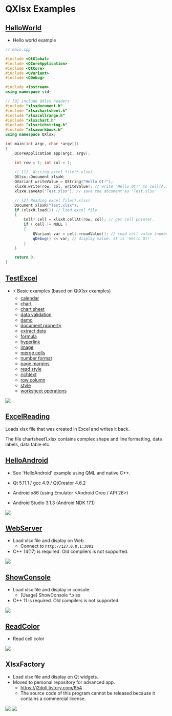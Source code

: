 # QXlsx Examples

## [HelloWorld](https://github.com/QtExcel/QXlsx/tree/master/HelloWorld)

- Hello world example

```cpp
// main.cpp

#include <QtGlobal>
#include <QCoreApplication>
#include <QtCore>
#include <QVariant>
#include <QDebug>

#include <iostream>
using namespace std;

// [0] include QXlsx headers 
#include "xlsxdocument.h"
#include "xlsxchartsheet.h"
#include "xlsxcellrange.h"
#include "xlsxchart.h"
#include "xlsxrichstring.h"
#include "xlsxworkbook.h"
using namespace QXlsx;

int main(int argc, char *argv[])
{
    QCoreApplication app(argc, argv);

    int row = 1; int col = 1;
	
    // [1]  Writing excel file(*.xlsx)
    QXlsx::Document xlsxW;
	QVariant writeValue = QString("Hello Qt!");
    xlsxW.write(row, col, writeValue); // write "Hello Qt!" to cell(A,1).
    xlsxW.saveAs("Test.xlsx"); // save the document as 'Test.xlsx'

    // [2] Reading excel file(*.xlsx)
    Document xlsxR("Test.xlsx"); 
    if (xlsxR.load()) // load excel file
    { 
        Cell* cell = xlsxR.cellAt(row, col); // get cell pointer.
        if ( cell != NULL )
        {
            QVariant var = cell->readValue(); // read cell value (number(double), QDateTime, QString ...)
            qDebug() << var; // display value. it is 'Hello Qt!'.
        }
    }

    return 0;
}
```

## [TestExcel](https://github.com/QtExcel/QXlsx/tree/master/TestExcel)

- :zap: Basic examples (based on QtXlsx examples)
    - [calendar](https://github.com/QtExcel/QXlsx/blob/master/TestExcel/calendar.cpp)
    - [chart](https://github.com/QtExcel/QXlsx/blob/master/TestExcel/chart.cpp)
    - [chart sheet](https://github.com/QtExcel/QXlsx/blob/master/TestExcel/chartsheet.cpp)
    - [data validation](https://github.com/QtExcel/QXlsx/blob/master/TestExcel/datavalidation.cpp)
    - [demo](https://github.com/QtExcel/QXlsx/blob/master/TestExcel/demo.cpp)
    - [document property](https://github.com/QtExcel/QXlsx/blob/master/TestExcel/documentproperty.cpp)
    - [extract data](https://github.com/QtExcel/QXlsx/blob/master/TestExcel/extractdata.cpp)
    - [formula](https://github.com/QtExcel/QXlsx/blob/master/TestExcel/formulas.cpp)
    - [hyperlink](https://github.com/QtExcel/QXlsx/blob/master/TestExcel/hyperlinks.cpp)
    - [image](https://github.com/QtExcel/QXlsx/blob/master/TestExcel/image.cpp)
    - [merge cells](https://github.com/QtExcel/QXlsx/blob/master/TestExcel/mergecells.cpp)
    - [number format](https://github.com/QtExcel/QXlsx/blob/master/TestExcel/numberformat.cpp)
    - [page margins](https://github.com/QtExcel/QXlsx/blob/master/TestExcel/pageMargins.cpp)
    - [read style](https://github.com/QtExcel/QXlsx/blob/master/TestExcel/readStyle.cpp)
    - [richtext](https://github.com/QtExcel/QXlsx/blob/master/TestExcel/richtext.cpp)
    - [row column](https://github.com/QtExcel/QXlsx/blob/master/TestExcel/rowcolumn.cpp)
    - [style](https://github.com/QtExcel/QXlsx/blob/master/TestExcel/style.cpp)
    - [worksheet operations](https://github.com/QtExcel/QXlsx/blob/master/TestExcel/worksheetoperations.cpp)

![](markdown.data/testexcel.png)

## [ExcelReading](https://github.com/QtExcel/QXlsx/tree/master/ExcelReading)

Loads xlsx file that was created in Excel and writes it back.

The file chartsheet1.xlsx contains complex shape and line formatting, data labels, data table etc.

## [HelloAndroid](https://github.com/QtExcel/QXlsx/tree/master/HelloAndroid)

- See 'HelloAndroid' example using QML and native C++.

- Qt 5.11.1 / gcc 4.9 / QtCreator 4.6.2 
- Android x86 (using Emulator <Android Oreo / API 26>)
- Android Studio 3.1.3 (Android NDK 17.1)

![](markdown.data/android.jpg)

## [WebServer](https://github.com/QtExcel/QXlsx/tree/master/WebServer)
- Load xlsx file and display on Web.
	- Connect to `http://127.0.0.1:3001` 
- C++ 14(17) is required. Old compilers is not supported.

![](markdown.data/webserver.png)

## [ShowConsole](https://github.com/QtExcel/QXlsx/tree/master/ShowConsole)
- Load xlsx file and display in console.
  - [Usage] ShowConsole *.xlsx
- C++ 11 is required. Old compilers is not supported.

![](markdown.data/show-console.jpg)

## [ReadColor](https://github.com/QtExcel/QXlsx/tree/master/ReadColor) 
- Read cell color

![](markdown.data/read-color.jpg)

## XlsxFactory 
- Load xlsx file and display on Qt widgets. 
- Moved to personal repository for advanced app.
	- https://j2doll.tistory.com/654
	- The source code of this program cannot be released because it contains a commercial license.

![](markdown.data/copycat.png)
![](markdown.data/copycat2.jpg)
